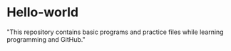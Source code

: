# Hello-world
"This repository contains basic programs and practice files while learning programming and GitHub."

